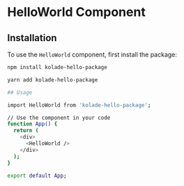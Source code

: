 # HelloWorld Component

## Installation

To use the `HelloWorld` component, first install the package:

```bash
npm install kolade-hello-package

yarn add kolade-hello-package

## Usage

import HelloWorld from 'kolade-hello-package';

// Use the component in your code
function App() {
  return (
    <div>
      <HelloWorld />
    </div>
  );
}

export default App;
